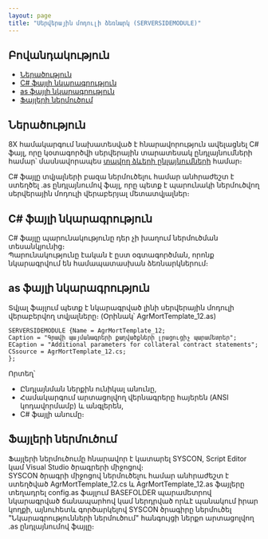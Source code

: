```yaml
---
layout: page
title: "Սերվերային մոդուլի ձեռնարկ (SERVERSIDEMODULE)"
---
```


## Բովանդակություն
* [Ներածություն](#ներածություն)
* [C# ֆայլի նկարագրություն](#c-ֆայլի-նկարագրություն)
* [as ֆայլի նկարագրություն](#as-ֆայլի-նկարագրություն)
* [Ֆայլերի ներմուծում](#ֆայլերի-ներմուծում)

## Ներածություն

8X համակարգում նախատեսված է հնարավորություն ավելացնել C# ֆայլ, որը կօտագործվի սերվերային տարատեսակ ընդլայնումների համար՝ մասնավորապես [տպվող ձևերի ընլայնումների](/src/extenstions/definitions/template_substitution_guide.md) համար։

C# ֆայլը տվյալների բազա ներմուծելու համար անհրաժեշտ է ստեղծել .as ընդլայնումով ֆայլ, որը պետք է պարունակի ներմուծվող սերվերային մոդուլի վերաբերյալ մետատվյալներ։

## C# ֆայլի նկարագրություն

C# ֆայլը պարունակությունը դեր չի խաղում ներմուծման տեսանկյունից։  
Պարունակությունը էական է ըստ օգտագործման, որոնք նկարագրվում են համապատասխան ձեռնարկներում։

## as ֆայլի նկարագրություն

Տվյալ ֆայլում պետք է նկարագրված լինի սերվերային մոդուլի վերաբերվող տվյալները։ (Օրինակ՝ AgrMortTemplate_12.as) 

```as4x
SERVERSIDEMODULE {Name = AgrMortTemplate_12;
Caption = "Գրավի պայմանագրերի քաղվածքների լրացուցիչ պարամետրեր";
ECaption = "Additional parameters for collateral contract statements";
CSsource = AgrMortTemplate_12.cs;
};
```

Որտեղ՝
* Ընդլայնման ներքին ունիկալ անունը,
* Համակարգում արտացոլվող վերնագրերը հայերեն (ANSI կոդավորմամբ) և անգլերեն,
* C# ֆայլի անումը։

## Ֆայլերի ներմուծում 

Ֆայլերի ներմուծումը հնարավոր է կատարել SYSCON, Script Editor կամ Visual Studio ծրագրերի միջոցով։  
SYSCON ծրագրի միջոցով ներմուծելու համար անհրաժեշտ է ստեղծված AgrMortTemplate_12.cs և AgrMortTemplate_12.as ֆայլերը տեղադրել config.as ֆայլում BASEFOLDER պարամետրով նկարագրված ճանապարհով կամ ներդրված որևէ պանակում իրար կողքի, այնուհետև գործարկելով SYSCON ծրագիրը ներմուծել "Նկարագրությունների ներմուծում" հանգույցի ներքո արտացոլվող .as ընդլայնումով ֆայլը։
